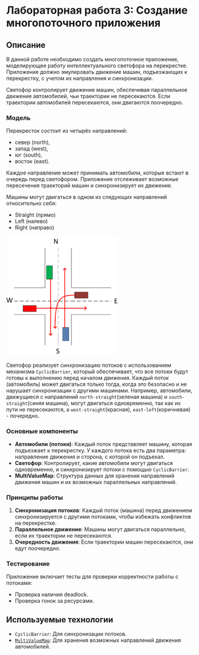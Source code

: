 # Лабораторная работа 3: Создание многопоточного приложения

## Описание

В данной работе необходимо создать многопоточное приложение, моделирующее работу интеллектуального светофора на перекрестке. Приложение должно эмулировать движение машин, подъезжающих к перекрестку, с учетом их направления и синхронизации.


Светофор контролирует движение машин, обеспечивая параллельное движение автомобилей, чьи траектории не пересекаются. Если траектории автомобилей пересекаются, они двигаются поочередно. 





### Модель

Перекресток состоит из четырёх направлений:
- север (north),
- запад (west),
- юг (south),
- восток (east).

Каждое направление может принимать автомобили, которые встают в очередь перед светофором. Приложение отслеживает возможные пересечения траекторий машин и синхронизирует их движение.

Машины могут двигаться в одном из следующих направлений относительно себя:
- Straight (прямо)
- Left (налево)
- Right (направо)

<img src="img/example.png"  width="300">


Светофор реализует синхронизацию потоков с использованием механизма `CyclicBarrier`, который обеспечивает, что все потоки будут готовы к выполнению перед началом движения. Каждый поток (автомобиль) может двигаться только тогда, когда это безопасно и не нарушает синхронизации с другими машинами. Например, автомобили, движущиеся с направлений `north-straight`(зеленая машина) и `south-straight`(синяя машина), могут двигаться одновременно, так как их пути не пересекаются, а `west-straight`(красная), `east-left`(коричневая) - почередно.

### Основные компоненты

- **Автомобили (потоки)**: Каждый поток представляет машину, которая подъезжает к перекрестку. У каждого потока есть два параметра: направление движения и сторона, с которой он подъехал.
- **Светофор**: Контролирует, какие автомобили могут двигаться одновременно, и синхронизирует потоки с помощью `CyclicBarrier`.
- **MultiValueMap**: Структура данных для хранения направлений движения машин и их возможных параллельных направлений.

### Принципы работы

1. **Синхронизация потоков**: Каждый поток (машина) перед движением синхронизируется с другими потоками, чтобы избежать конфликтов на перекрестке.
2. **Параллельное движение**: Машины могут двигаться параллельно, если их траектории не пересекаются.
3. **Очередность движения**: Если траектории машин пересекаются, они едут поочередно.

### Тестирование

Приложение включает тесты для проверки корректности работы с потоками:
- Проверка наличия deadlock.
- Проверка гонок за ресурсами.

## Используемые технологии
- `CyclicBarrier`: Для синхронизации потоков.
- [`MultiValueMap`](https://github.com/ukQueen/Java_Lab2): Для хранения возможных направлений движения автомобилей.


